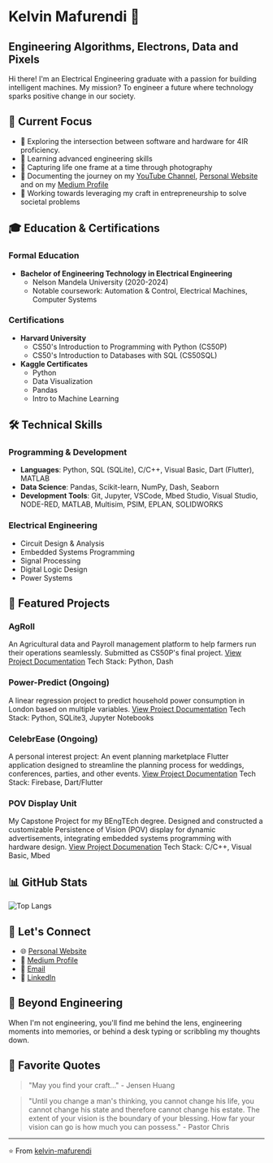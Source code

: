 # Kelvin Mafurendi 👋
## Engineering Algorithms, Electrons, Data and Pixels

Hi there! I'm an Electrical Engineering graduate with a passion for building intelligent machines. My mission? To engineer a future where technology sparks positive change in our society.

## 🎯 Current Focus
- 🔭 Exploring the intersection between software and hardware for 4IR proficiency.
- 🌱 Learning advanced engineering skills 
- 📸 Capturing life one frame at a time through photography
- 🎥 Documenting the journey on my  [YouTube Channel](https://www.youtube.com/@KelvinMafurendi), [Personal Website](https://kelvin-mafurendi.github.io/) and on my [Medium Profile](https://medium.com/@mafurendiofficial)
- 🚀 Working towards leveraging my craft in entrepreneurship to solve societal problems

## 🎓 Education & Certifications
### Formal Education
- **Bachelor of Engineering Technology in Electrical Engineering**
  - Nelson Mandela University (2020-2024)
  - Notable coursework: Automation & Control, Electrical Machines, Computer Systems

### Certifications
- **Harvard University**
  - CS50's Introduction to Programming with Python (CS50P)
  - CS50's Introduction to Databases with SQL (CS50SQL)
- **Kaggle Certificates**
  - Python
  - Data Visualization
  - Pandas
  - Intro to Machine Learning

## 🛠 Technical Skills
### Programming & Development
- **Languages**: Python, SQL (SQLite), C/C++, Visual Basic, Dart (Flutter), MATLAB
- **Data Science**: Pandas, Scikit-learn, NumPy, Dash, Seaborn
- **Development Tools**: Git, Jupyter, VSCode, Mbed Studio, Visual Studio, NODE-RED, MATLAB, Multisim, PSIM, EPLAN, SOLIDWORKS

### Electrical Engineering
- Circuit Design & Analysis
- Embedded Systems Programming
- Signal Processing
- Digital Logic Design
- Power Systems

## 🔭 Featured Projects
### AgRoll
An Agricultural data and Payroll management platform to help farmers run their operations seamlessly. Submitted as CS50P's final project.
[View Project Documentation](https://github.com/Kelvin-Mafurendi/AgRoll)
Tech Stack: Python, Dash

### Power-Predict (Ongoing)
A linear regression project to predict household power consumption in London based on multiple variables.
[View Project Documentation](https://github.com/Kelvin-Mafurendi/Power-Predict-Ongoing-)
Tech Stack: Python, SQLite3, Jupyter Notebooks

### CelebrEase (Ongoing)
A personal interest project: An event planning marketplace Flutter application designed to streamline the planning process for weddings, conferences, parties, and other events.
[View Project Documentation](https://github.com/Kelvin-Mafurendi/CelebrEase)
Tech Stack: Firebase, Dart/Flutter

### POV Display Unit
My Capstone Project for my BEngTEch degree. Designed and constructed a customizable Persistence of Vision (POV) display for dynamic advertisements, integrating embedded systems programming with hardware design.
[View Project Documenation](https://github.com/Kelvin-Mafurendi/Customizable-POV-Display-For-Ads-Capstone-Project)
Tech Stack: C/C++, Visual Basic, Mbed

## 📊 GitHub Stats
![Top Langs](https://github-readme-stats.vercel.app/api/top-langs/?username=kelvin-mafurendi&layout=compact&theme=dark)


## 🤝 Let's Connect
- 🌐 [Personal Website](https://kelvin-mafurendi.github.io/)
- 📝 [Medium Profile](https://medium.com/@mafurendiofficial)
- 📧 [Email](mailto:mafurendiofficial@gmail.com)
- 🔗 [LinkedIn](https://www.linkedin.com/in/kelvin-mafurendi-4a3637233/)

## 📸 Beyond Engineering
When I'm not engineering, you'll find me behind the lens, engineering moments into memories, or behind a desk typing or scribbling my thoughts down.

## 💭 Favorite Quotes
> "May you find your craft..." - Jensen Huang 

> "Until you change a man's thinking, you cannot change his life, you cannot change his state and therefore cannot change his estate.
The extent of your vision is the boundary of your blessing. How far your vision can go is how much you can possess." - Pastor Chris

---
⭐️ From [kelvin-mafurendi](https://github.com/kelvin-mafurendi)
